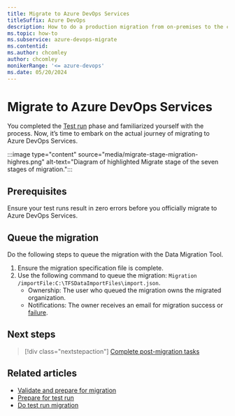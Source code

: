 ```yaml
---
title: Migrate to Azure DevOps Services
titleSuffix: Azure DevOps
description: How to do a production migration from on-premises to the cloud in Azure DevOps Services.
ms.topic: how-to
ms.subservice: azure-devops-migrate
ms.contentid: 
ms.author: chcomley
author: chcomley
monikerRange: '<= azure-devops'
ms.date: 05/20/2024
---
```


# Migrate to Azure DevOps Services 

You completed the [Test run](migration-test-run.md) phase and familiarized yourself with the process. Now, it’s time to embark on the actual journey of migrating to Azure DevOps Services. 

:::image type="content" source="media/migrate-stage-migration-highres.png" alt-text="Diagram of highlighted Migrate stage of the seven stages of migration.":::

## Prerequisites 

Ensure your test runs result in zero errors before you officially migrate to Azure DevOps Services. 

## Queue the migration 

Do the following steps to queue the migration with the Data Migration Tool.  

1. Ensure the migration specification file is complete. 
1. Use the following command to queue the migration: `Migration /importFile:C:\TFSDataImportFiles\import.json`. 
    - Ownership: The user who queued the migration owns the migrated organization. 
    - Notifications: The owner receives an email for migration success or [failure](migration-troubleshooting.md).

## Next steps

> [!div class="nextstepaction"]
> [Complete post-migration tasks](migration-post-migration.md)

## Related articles 

- [Validate and prepare for migration](migration-validate.md)
- [Prepare for test run](migration-prepare-test-run.md)
- [Do test run migration](migration-test-run.md)

 